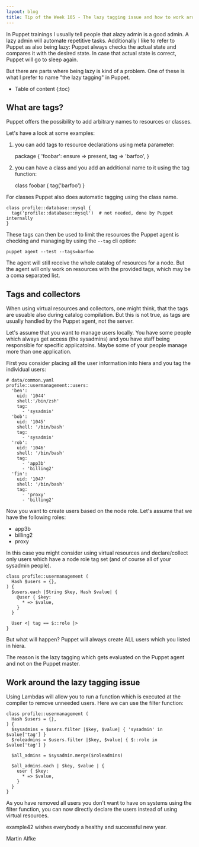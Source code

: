 ```yaml
---
layout: blog
title: Tip of the Week 105 - The lazy tagging issue and how to work around
---
```


In Puppet trainings I usually tell people that alazy admin is a good admin. A lazy admin will automate repetitive tasks.
Additionally I like to refer to Puppet as also being lazy: Puppet always checks the actual state and compares it with the desired state.
In case that actual state is correct, Puppet will go to sleep again.

But there are parts where being lazy is kind of a problem.
One of these is what I prefer to name "the lazy tagging" in Puppet.

* Table of content
{:toc}

## What are tags?

Puppet offers the possibility to add arbitrary names to resources or classes.

Let's have a look at some examples:

1. you can add tags to resource declarations using meta parameter:

    package { 'foobar':
      ensure => present,
      tag    => 'barfoo',
    }

1. you can have a class and you add an additional name to it using the tag function:

    class foobar {
      tag('barfoo')
    }

For classes Puppet also does automatic tagging using the class name.

    class profile::database::mysql {
      tag('profile::database::mysql')  # not needed, done by Puppet internally
    }

These tags can then be used to limit the resources the Puppet agent is checking and managing by using the `--tag` cli option:

    puppet agent --test --tags=barfoo

The agent will still receive the whole catalog of resources for a node. But the agent will only work on resources with the provided tags, which may be a coma separated list.


## Tags and collectors

When using virtual resources and collectors, one might think, that the tags are usuable also during catalog compilation.
But this is not true, as tags are usually handled by the Puppet agent, not the server.

Let's assume that you want to manage users locally.
You have some people which always get access (the sysadmins) and you have staff being responsible for specific applicatoins.
Maybe some of your people manage more than one application.

First you consider placing all the user information into hiera and you tag the individual users:

    # data/common.yaml
    profile::usermanagement::users:
      'ben':
        uid: '1044'
        shell:'/bin/zsh'
        tag:
          - 'sysadmin'
      'bob':
        uid: '1045'
        shell: '/bin/bash'
        tag:
          - 'sysadmin'
      'rob':
        uid: '1046'
        shell: '/bin/bash'
        tag:
          - 'app3b'
          - 'billing2'
      'fin':
        uid: '1047'
        shell: '/bin/bash'
        tag:
          - 'proxy'
          - 'billing2'

Now you want to create users based on the node role. Let's assume that we have the following roles:

- app3b
- billing2
- proxy

In this case you might consider using virtual resources and declare/collect only users which have a node role tag set (and of course all of your sysadmin people).

    class profile::usermanagement (
      Hash $users = {},
    ) {
      $users.each |String $key, Hash $value| {
        @user { $key:
          * => $value,
        }
      }

      User <| tag == $::role |>
    }

But what will happen?
Puppet will always create ALL users which you listed in hiera.

The reason is the lazy tagging which gets evaluated on the Puppet agent and not on the Puppet master.

## Work around the lazy tagging issue

Using Lambdas will allow you to run a function which is executed at the compiler to remove unneeded users.
Here we can use the filter function:

    class profile::usermanagement (
      Hash $users = {},
    ) {
      $sysadmins = $users.filter |$key, $value| { 'sysadmin' in $value['tag'] }
      $roleadmins = $users.filter |$key, $value| { $::role in $value['tag'] }

      $all_admins = $sysadmin.merge($roleadmins)

      $all_admins.each | $key, $value | {
        user { $key:
          * => $value,
        }
      }
    }

As you have removed all users you don't want to have on systems using the filter function, you can now directly declare the users instead of using virtual resources.

example42 wishes everybody a healthy and successful new year.

Martin Alfke

